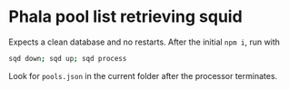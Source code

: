 # Phala pool list retrieving squid

Expects a clean database and no restarts. After the initial `npm i`, run with
```bash
sqd down; sqd up; sqd process
```
Look for `pools.json` in the current folder after the processor terminates.
